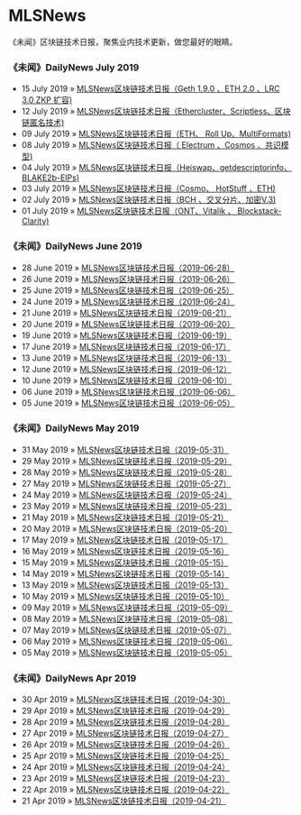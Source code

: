 # MLSNews
《未闻》区块链技术日报，聚焦业内技术更新，做您最好的眼睛。

### 《未闻》DailyNews July 2019

- 15 July 2019 » [MLSNews区块链技术日报（Geth 1.9.0 、ETH 2.0 、LRC 3.0  ZKP 扩容)](DailyNews/July/2019-07-15-MLSNews区块链技术日报20190715.md)
- 12 July 2019 » [MLSNews区块链技术日报（Ethercluster、Scriptless、区块链匿名技术)](DailyNews/July/2019-07-12-MLSNews区块链技术日报20190712.md)
- 09 July 2019 » [MLSNews区块链技术日报（ETH、 Roll Up、MultiFormats)](DailyNews/July/2019-07-09-MLSNews区块链技术日报20190709.md)
- 08 July 2019 » [MLSNews区块链技术日报（ Electrum 、Cosmos 、共识模型)](DailyNews/July/2019-07-08-MLSNews区块链技术日报20190708.md)
- 04 July 2019 » [MLSNews区块链技术日报（Heiswap、getdescriptorinfo、BLAKE2b-EIPs)](DailyNews/July/2019-07-04-MLSNews区块链技术日报20190704.md)
- 03 July 2019 » [MLSNews区块链技术日报（Cosmo、 HotStuff 、ETH)](DailyNews/July/2019-07-03-MLSNews区块链技术日报20190703.md)
- 02 July 2019 » [MLSNews区块链技术日报（BCH 、交叉分片、加密V.3)](DailyNews/July/2019-07-02-MLSNews区块链技术日报20190702.md)
- 01 July 2019 » [MLSNews区块链技术日报（ONT、Vitalik 、 Blockstack-Clarity)](DailyNews/July/2019-07-01-MLSNews区块链技术日报20190701.md)

### 《未闻》DailyNews June 2019

- 28 June 2019 » [MLSNews区块链技术日报（2019-06-28）](DailyNews/June/2019-06-28-MLSNews区块链技术日报20190628.md)
- 26 June 2019 » [MLSNews区块链技术日报（2019-06-26）](DailyNews/June/2019-06-26-MLSNews区块链技术日报20190626.md)
- 25 June 2019 » [MLSNews区块链技术日报（2019-06-25）](DailyNews/June/2019-06-25-MLSNews区块链技术日报20190625.md)
- 24 June 2019 » [MLSNews区块链技术日报（2019-06-24）](DailyNews/June/2019-06-24-MLSNews区块链技术日报20190624.md)
- 21 June 2019 » [MLSNews区块链技术日报（2019-06-21）](DailyNews/June/2019-06-21-MLSNews区块链技术日报20190621.md)
- 20 June 2019 » [MLSNews区块链技术日报（2019-06-20）](DailyNews/June/2019-06-20-MLSNews区块链技术日报20190620.md)
- 19 June 2019 » [MLSNews区块链技术日报（2019-06-19）](DailyNews/June/2019-06-19-MLSNews区块链技术日报20190619.md)
- 17 June 2019 » [MLSNews区块链技术日报（2019-06-17）](DailyNews/June/2019-06-17-MLSNews区块链技术日报20190617.md)
- 13 June 2019 » [MLSNews区块链技术日报（2019-06-13）](DailyNews/June/2019-06-13-MLSNews区块链技术日报20190613.md)
- 12 June 2019 » [MLSNews区块链技术日报（2019-06-12）](DailyNews/June/2019-06-12-MLSNews区块链技术日报20190612.md)
- 10 June 2019 » [MLSNews区块链技术日报（2019-06-10）](DailyNews/June/2019-06-10-MLSNews区块链技术日报20190610.md)
- 06 June 2019 » [MLSNews区块链技术日报（2019-06-06）](DailyNews/June/2019-06-06-MLSNews区块链技术日报20190606.md)
- 05 June 2019 » [MLSNews区块链技术日报（2019-06-05）](DailyNews/June/2019-06-05-MLSNews区块链技术日报20190605.md)

### 《未闻》DailyNews May 2019

- 31 May 2019 » [MLSNews区块链技术日报（2019-05-31）](DailyNews/May/20190531.md)
- 29 May 2019 » [MLSNews区块链技术日报（2019-05-29）](DailyNews/May/20190529.md)
- 28 May 2019 » [MLSNews区块链技术日报（2019-05-28）](DailyNews/May/20190528.md)
- 27 May 2019 » [MLSNews区块链技术日报（2019-05-27）](DailyNews/May/20190527.md)
- 24 May 2019 » [MLSNews区块链技术日报（2019-05-24）](DailyNews/May/20190524.md)
- 23 May 2019 » [MLSNews区块链技术日报（2019-05-23）](DailyNews/May/20190523.md)
- 21 May 2019 » [MLSNews区块链技术日报（2019-05-21）](DailyNews/May/20190521.md)
- 20 May 2019 » [MLSNews区块链技术日报（2019-05-20）](DailyNews/May/20190520.md)
- 17 May 2019 » [MLSNews区块链技术日报（2019-05-17）](DailyNews/May/20190517.md)
- 16 May 2019 » [MLSNews区块链技术日报（2019-05-16）](DailyNews/May/20190516.md)
- 15 May 2019 » [MLSNews区块链技术日报（2019-05-15）](DailyNews/May/20190515.md)
- 14 May 2019 » [MLSNews区块链技术日报（2019-05-14）](DailyNews/May/20190514.md)
- 13 May 2019 » [MLSNews区块链技术日报（2019-05-13）](DailyNews/May/20190513.md)
- 10 May 2019 » [MLSNews区块链技术日报（2019-05-10）](DailyNews/May/20190510.md)
- 09 May 2019 » [MLSNews区块链技术日报（2019-05-09）](DailyNews/May/20190509.md)
- 08 May 2019 » [MLSNews区块链技术日报（2019-05-08）](DailyNews/May/20190508.md)
- 07 May 2019 » [MLSNews区块链技术日报（2019-05-07）](DailyNews/May/20190507.md)
- 06 May 2019 » [MLSNews区块链技术日报（2019-05-06）](DailyNews/May/20190506.md)
- 05 May 2019 » [MLSNews区块链技术日报（2019-05-05）](DailyNews/May/20190505.md)


### 《未闻》DailyNews Apr 2019

- 30 Apr 2019 » [MLSNews区块链技术日报（2019-04-30）](DailyNews/April/20190430.md)
- 29 Apr 2019 » [MLSNews区块链技术日报（2019-04-29）](DailyNews/April/20190429.md)
- 28 Apr 2019 » [MLSNews区块链技术日报（2019-04-28）](DailyNews/April/20190428.md)
- 27 Apr 2019 » [MLSNews区块链技术日报（2019-04-27）](DailyNews/April/20190427.md)
- 26 Apr 2019 » [MLSNews区块链技术日报（2019-04-26）](DailyNews/April/20190426.md)
- 25 Apr 2019 » [MLSNews区块链技术日报（2019-04-25）](DailyNews/April/20190425.md)
- 24 Apr 2019 » [MLSNews区块链技术日报（2019-04-24）](DailyNews/April/20190424.md)
- 23 Apr 2019 » [MLSNews区块链技术日报（2019-04-23）](DailyNews/April/20190423.md)
- 22 Apr 2019 » [MLSNews区块链技术日报（2019-04-22）](DailyNews/April/20190422.md)
- 21 Apr 2019 » [MLSNews区块链技术日报（2019-04-21）](DailyNews/April/20190421.md)

